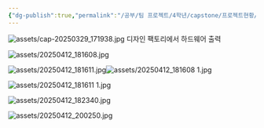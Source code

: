 ```yaml
---
{"dg-publish":true,"permalink":"/공부/팀 프로젝트/4학년/capstone/프로젝트현황/"}
---
```


![assets/cap-20250329_171938.jpg](/img/user/assets/cap-20250329_171938.jpg)
디자인 팩토리에서 하드웨어 출력



![assets/20250412_181608.jpg](/img/user/assets/20250412_181608.jpg)

![assets/20250412_181611.jpg](/img/user/assets/20250412_181611.jpg)![assets/20250412_181608 1.jpg](/img/user/assets/20250412_181608%201.jpg)



![assets/20250412_181611 1.jpg](/img/user/assets/20250412_181611%201.jpg)


![assets/20250412_182340.jpg](/img/user/assets/20250412_182340.jpg)



![assets/20250412_200250.jpg](/img/user/assets/20250412_200250.jpg)